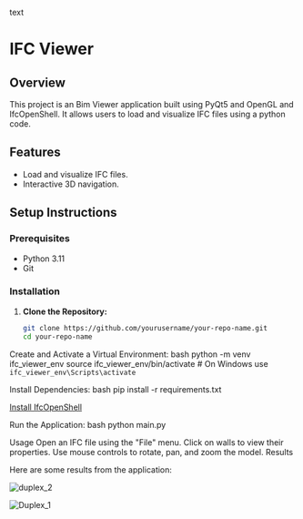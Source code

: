 text
# IFC Viewer

## Overview

This project is an Bim Viewer application built using PyQt5 and OpenGL and IfcOpenShell. It allows users to load and visualize IFC files using a python code.

## Features

- Load and visualize IFC files.
- Interactive 3D navigation.

## Setup Instructions

### Prerequisites

- Python 3.11
- Git

### Installation

1. **Clone the Repository:**

   ```bash
   git clone https://github.com/yourusername/your-repo-name.git
   cd your-repo-name

Create and Activate a Virtual Environment:
bash
python -m venv ifc_viewer_env
source ifc_viewer_env/bin/activate  # On Windows use `ifc_viewer_env\Scripts\activate`

Install Dependencies:
bash
pip install -r requirements.txt

[Install IfcOpenShell](https://docs.ifcopenshell.org/ifcopenshell-python/installation.html)

Run the Application:
bash
python main.py

Usage
Open an IFC file using the "File" menu.
Click on walls to view their properties.
Use mouse controls to rotate, pan, and zoom the model.
Results

Here are some results from the application:

![duplex_2](https://github.com/user-attachments/assets/9d1221ca-3e50-4d08-8712-76adcab1f09f)

![Duplex_1](https://github.com/user-attachments/assets/3f0fb8bc-6ffe-4488-aa57-fdc9eeacf8a8)

